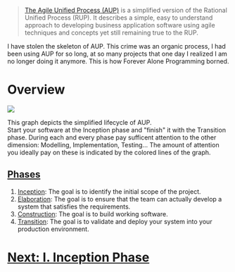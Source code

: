 > [The Agile Unified Process (AUP)](http://www.ambysoft.com/unifiedprocess/agileUP.html#Overview) is a simplified version of the Rational Unified Process (RUP). It describes a simple, easy to understand approach to developing business application software using agile techniques and concepts yet still remaining true to the RUP.  

I have stolen the skeleton of AUP. This crime was an organic process, I had been using AUP for so long, at so many projects that one day I realized I am no longer doing it anymore. This is how Forever Alone Programming borned.

# Overview  
![](https://github.com/nopara73/ForeverAloneProgramming/blob/master/Resources/AUPLifecycle.png)

This graph depicts the simplified lifecycle of AUP.  
Start your software at the Inception phase and "finish" it with the Transition phase. During each and every phase pay sufficent attention to the other dimension: Modelling, Implementation, Testing... The amount of attention you ideally pay on these is indicated by the colored lines of the graph.  
  
## [Phases](http://www.ambysoft.com/unifiedprocess/agileUP.html#Serial)
1. [Inception](https://github.com/nopara73/ForeverAloneProgramming/blob/master/Inception.md): The goal is to identify the initial scope of the project.
2. [Elaboration](https://github.com/nopara73/ForeverAloneProgramming/blob/master/Elaboration.md): The goal is to ensure that the team can actually develop a system that satisfies the requirements.
3. [Construction](https://github.com/nopara73/ForeverAloneProgramming/blob/master/Construction.md): The goal is to build working software.
4. [Transition](https://github.com/nopara73/ForeverAloneProgramming/blob/master/Transition.md): The goal is to validate and deploy your system into your production environment.

# [Next: I. Inception Phase](https://github.com/nopara73/ForeverAloneProgramming/blob/master/Inception.md)
